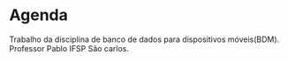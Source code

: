 # Agenda
Trabalho da disciplina de banco de dados para dispositivos móveis(BDM). Professor Pablo IFSP São carlos.
